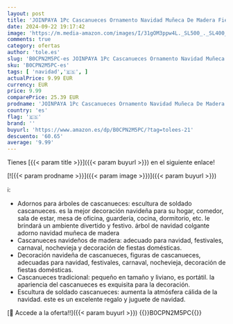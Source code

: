 ```yaml
---
layout: post
title: 'JOINPAYA 1Pc Cascanueces Ornamento Navidad Muñeca De Madera Fiesta De Navidad Media Sufre Cascanueces Decoración Al Aire Decoraciones De Navidad Cascanueces Marioneta Adorno'
date: 2024-09-22 19:17:42
image: 'https://m.media-amazon.com/images/I/31gOM3ppw4L._SL500_._SL400_.jpg'
comments: true
category: ofertas
author: 'tole.es'
slug: 'B0CPN2M5PC-es JOINPAYA 1Pc Cascanueces Ornamento Navidad Muñeca De...'
sku: 'B0CPN2M5PC-es'
tags: [ 'navidad','🇪🇸', ]
actualPrice: 9.99 EUR
currency: EUR
price: 9.99
comparePrice: 25.39 EUR
prodname: 'JOINPAYA 1Pc Cascanueces Ornamento Navidad Muñeca De Madera Fiesta De Navidad Media Sufre Cascanueces Decoración Al Aire Decoraciones De Navidad Cascanueces Marioneta Adorno'
country: 'es'
flag: '🇪🇸'
brand: ''
buyurl: 'https://www.amazon.es/dp/B0CPN2M5PC/?tag=tolees-21'
descuento: '60.65'
average: '9.99'
---
```


Tienes [{{< param title >}}]({{< param buyurl >}}) en el siguiente enlace!

[![{{< param prodname >}}]({{< param image >}})]({{< param buyurl >}})

ℹ️:

- Adornos para árboles de cascanueces: escultura de soldado cascanueces. es la mejor decoración navideña para su hogar, comedor, sala de estar, mesa de oficina, guardería, cocina, dormitorio, etc. le brindará un ambiente divertido y festivo. árbol de navidad colgante adorno navidad muñeca de madera
- Cascanueces navideños de madera: adecuado para navidad, festivales, carnaval, nochevieja y decoración de fiestas domésticas.
- Decoración navideña de cascanueces, figuras de cascanueces, adecuadas para navidad, festivales, carnaval, nochevieja, decoración de fiestas domésticas.
- Cascanueces tradicional: pequeño en tamaño y liviano, es portátil. la apariencia del cascanueces es exquisita para la decoración.
- Escultura de soldado cascanueces: aumenta la atmósfera cálida de la navidad. este es un excelente regalo y juguete de navidad.

[🛒 Accede a la oferta!!]({{< param buyurl >}})
{{<world>}}B0CPN2M5PC{{</world>}}

